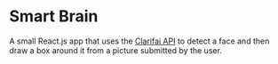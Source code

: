 # Smart Brain

A small React.js app that uses the [Clarifai API](https://www.clarifai.com/) to detect a face and then draw a box around it from a picture submitted by the user.